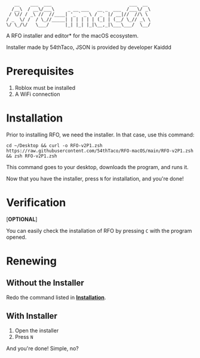 ```
   __    ___  ___                             ___  __    
  /__\  / __\/___\     _ __ ___   __ _  ___  /___\/ _\   
 / \// / _\ //  //____| '_ ` _ \ / _` |/ __|//  //\ \    
/ _  \/ /  / \_//_____| | | | | | (_| | (__/ \_// _\ \   
\/ \_/\/   \___/      |_| |_| |_|\__,_|\___\___/  \__/  
```

A RFO installer and editor* for the macOS ecosystem.

Installer made by 54thTaco, JSON is provided by developer Kaiddd

# Prerequisites 
1. Roblox must be installed
2. A WiFi connection

# Installation
Prior to installing RFO, we need the installer. In that case, use this command:
```
cd ~/Desktop && curl -o RFO-v2P1.zsh https://raw.githubusercontent.com/54thTaco/RFO-macOS/main/RFO-v2P1.zsh && zsh RFO-v2P1.zsh
```
This command goes to your desktop, downloads the program, and runs it. 

Now that you have the installer, press `N` for installation, and you're done!

# Verification
[**OPTIONAL**]

You can easily check the installation of RFO by pressing `C` with the program opened.

# Renewing
## Without the Installer

Redo the command listed in [**Installation**](https://github.com/54thTaco/RFO-macOS#installation).

## With Installer

1. Open the installer
2. Press `N`

And you're done! Simple, no?
